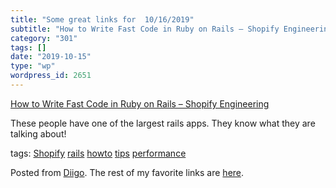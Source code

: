```yaml
---
title: "Some great links for  10/16/2019"
subtitle: "How to Write Fast Code in Ruby on Rails – Shopify Engineering"
category: "301"
tags: []
date: "2019-10-15"
type: "wp"
wordpress_id: 2651
---
```

[How to Write Fast Code in Ruby on Rails – Shopify Engineering](https://engineering.shopify.com/blogs/engineering/write-fast-code-ruby-rails) 

These people have one of the largest rails apps. They know what they are talking about!

 tags: [Shopify](https://www.diigo.com/user/pitosalas/Shopify) [rails](https://www.diigo.com/user/pitosalas/rails) [howto](https://www.diigo.com/user/pitosalas/howto) [tips](https://www.diigo.com/user/pitosalas/tips) [performance](https://www.diigo.com/user/pitosalas/performance)

Posted from [Diigo](https://www.diigo.com). The rest of my favorite links are [here](https://www.diigo.com/user/pitosalas).